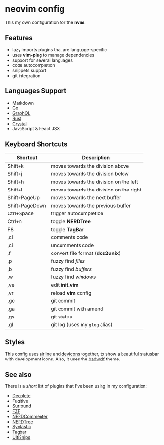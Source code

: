 
# neovim config
This my own configuration for the **nvim**.

## Features
* lazy imports plugins that are language-specific
* uses **vim-plug** to manage dependencies
* support for several languages
* code autocompletion
* snippets support
* git integration

## Languages Support
* Markdown
* [Go](https://golang.org/)
* [GraphQL](http://graphql.org/)
* [Rust](https://www.rust-lang.org)
* [Crystal](https://crystal-lang.org/)
* JavaScript & React JSX

## Keyboard Shortcuts
| Shortcut       | Description                             |
| -------------- | --------------------------------------- |
| Shift+k        | moves towards the division above        |
| Shift+j        | moves towards the division below        |
| Shift+h        | moves towards the division on the left  |
| Shift+l        | moves towards the division on the right |
| Shift+PageUp   | moves towards the next buffer           |
| Shift+PageDown | moves towards the previous buffer       |
| Ctrl+Space     | trigger autocompletion                  |
| Ctrl+n         | toggle **NERDTree**                     |
| F8             | toggle **TagBar**                       |
| ,cl            | comments code                           |
| ,ci            | uncomments code                         |
| ,f             | convert file format (**dos2unix**)      |
| ,p             | fuzzy find *files*                      |
| ,b             | fuzzy find *buffers*                    |
| ,w             | fuzzy find *windows*                    |
| ,ve            | edit **init.vim**                       |
| ,vr            | reload **vim** config                   |
| ,gc            | git commit                              |
| ,ga            | git commit with amend                   |
| ,gs            | git status                              |
| ,gl            | git log (uses my `glog` alias)          |

## Styles
This config uses [airline](https://github.com/vim-airline/vim-airline) and
[devicons](https://github.com/ryanoasis/vim-devicons) together, to show a beautiful
statusbar with development icons. Also, it uses the [badwolf](https://github.com/sjl/badwolf) theme.

## See also
There is a *short* list of plugins that I've been using in my
configuration:
* [Deoplete](https://github.com/Shougo/deoplete.nvim)
* [Fugitive](https://github.com/tpope/vim-fugitive)
* [Surround](https://github.com/tpope/vim-surround)
* [FZF](https://github.com/junegunn/fzf.vim)
* [NERDCommenter](https://github.com/scrooloose/nerdcommenter)
* [NERDTree](https://github.com/scrooloose/nerdtree)
* [Syntastic](https://github.com/vim-syntastic/syntastic)
* [Tagbar](https://github.com/majutsushi/tagbar)
* [UltiSnips](https://github.com/SirVer/ultisnips)
